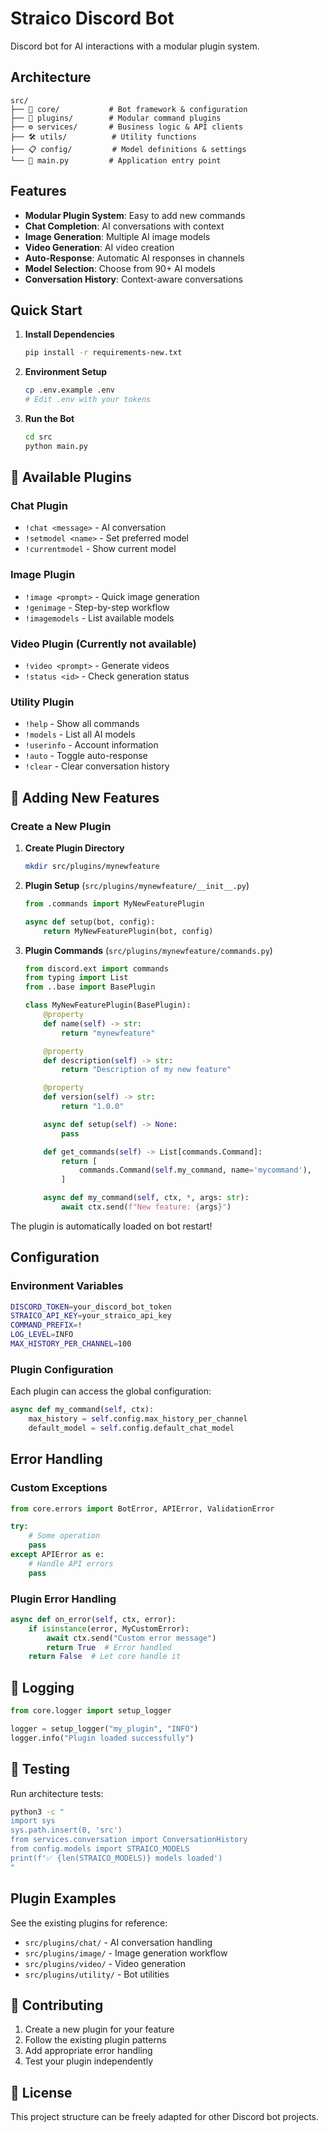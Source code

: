 # Straico Discord Bot

Discord bot for AI interactions with a modular plugin system.

## Architecture

```
src/
├── 🧠 core/           # Bot framework & configuration
├── 🔌 plugins/        # Modular command plugins
├── ⚙️ services/       # Business logic & API clients
├── 🛠️ utils/          # Utility functions
├── 📋 config/         # Model definitions & settings
└── 🚀 main.py         # Application entry point
```

## Features

- **Modular Plugin System**: Easy to add new commands
- **Chat Completion**: AI conversations with context
- **Image Generation**: Multiple AI image models
- **Video Generation**: AI video creation
- **Auto-Response**: Automatic AI responses in channels
- **Model Selection**: Choose from 90+ AI models
- **Conversation History**: Context-aware conversations

## Quick Start

1. **Install Dependencies**
   ```bash
   pip install -r requirements-new.txt
   ```

2. **Environment Setup**
   ```bash
   cp .env.example .env
   # Edit .env with your tokens
   ```

3. **Run the Bot**
   ```bash
   cd src
   python main.py
   ```

## 🔌 Available Plugins

### Chat Plugin
- `!chat <message>` - AI conversation
- `!setmodel <name>` - Set preferred model
- `!currentmodel` - Show current model

### Image Plugin
- `!image <prompt>` - Quick image generation
- `!genimage` - Step-by-step workflow
- `!imagemodels` - List available models

### Video Plugin (Currently not available)
- `!video <prompt>` - Generate videos
- `!status <id>` - Check generation status

### Utility Plugin
- `!help` - Show all commands
- `!models` - List all AI models
- `!userinfo` - Account information
- `!auto` - Toggle auto-response
- `!clear` - Clear conversation history

## 🔧 Adding New Features

### Create a New Plugin

1. **Create Plugin Directory**
   ```bash
   mkdir src/plugins/mynewfeature
   ```

2. **Plugin Setup** (`src/plugins/mynewfeature/__init__.py`)
   ```python
   from .commands import MyNewFeaturePlugin

   async def setup(bot, config):
       return MyNewFeaturePlugin(bot, config)
   ```

3. **Plugin Commands** (`src/plugins/mynewfeature/commands.py`)
   ```python
   from discord.ext import commands
   from typing import List
   from ..base import BasePlugin

   class MyNewFeaturePlugin(BasePlugin):
       @property
       def name(self) -> str:
           return "mynewfeature"

       @property
       def description(self) -> str:
           return "Description of my new feature"

       @property
       def version(self) -> str:
           return "1.0.0"

       async def setup(self) -> None:
           pass

       def get_commands(self) -> List[commands.Command]:
           return [
               commands.Command(self.my_command, name='mycommand'),
           ]

       async def my_command(self, ctx, *, args: str):
           await ctx.send(f"New feature: {args}")
   ```

The plugin is automatically loaded on bot restart!

## Configuration

### Environment Variables
```bash
DISCORD_TOKEN=your_discord_bot_token
STRAICO_API_KEY=your_straico_api_key
COMMAND_PREFIX=!
LOG_LEVEL=INFO
MAX_HISTORY_PER_CHANNEL=100
```

### Plugin Configuration
Each plugin can access the global configuration:
```python
async def my_command(self, ctx):
    max_history = self.config.max_history_per_channel
    default_model = self.config.default_chat_model
```

## Error Handling

### Custom Exceptions
```python
from core.errors import BotError, APIError, ValidationError

try:
    # Some operation
    pass
except APIError as e:
    # Handle API errors
    pass
```

### Plugin Error Handling
```python
async def on_error(self, ctx, error):
    if isinstance(error, MyCustomError):
        await ctx.send("Custom error message")
        return True  # Error handled
    return False  # Let core handle it
```

## 📝 Logging

```python
from core.logger import setup_logger

logger = setup_logger("my_plugin", "INFO")
logger.info("Plugin loaded successfully")
```

## 🧪 Testing

Run architecture tests:
```bash
python3 -c "
import sys
sys.path.insert(0, 'src')
from services.conversation import ConversationHistory
from config.models import STRAICO_MODELS
print(f'✅ {len(STRAICO_MODELS)} models loaded')
"
```

## Plugin Examples

See the existing plugins for reference:
- `src/plugins/chat/` - AI conversation handling
- `src/plugins/image/` - Image generation workflow
- `src/plugins/video/` - Video generation
- `src/plugins/utility/` - Bot utilities

## 🤝 Contributing

1. Create a new plugin for your feature
2. Follow the existing plugin patterns
3. Add appropriate error handling
4. Test your plugin independently

## 📄 License

This project structure can be freely adapted for other Discord bot projects.
